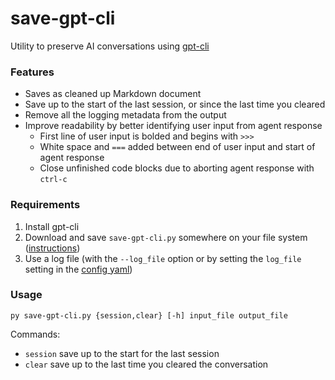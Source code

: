 # save-gpt-cli

Utility to preserve AI conversations using [gpt-cli](https://github.com/kharvd/gpt-cli)

### Features

- Saves as cleaned up Markdown document
- Save up to the start of the last session, or since the last time you cleared
- Remove all the logging metadata from the output
- Improve readability by better identifying user input from agent response
  - First line of user input is bolded and begins with `>>>`
  - White space and `===` added between end of user input and start of agent
  response
  - Close unfinished code blocks due to aborting agent response with `ctrl-c`

### Requirements

1. Install gpt-cli
1. Download and save `save-gpt-cli.py` somewhere on your file system
   ([instructions](https://github.com/kharvd/gpt-cli/blob/main/README.md#installation))
1. Use a log file (with the `--log_file` option or by setting the `log_file`
   setting in the [config
yaml](https://github.com/kharvd/gpt-cli/blob/main/README.md#Configuration))

### Usage

```shell
py save-gpt-cli.py {session,clear} [-h] input_file output_file
```

Commands:

- `session` save up to the start for the last session
- `clear` save up to the last time you cleared the conversation
